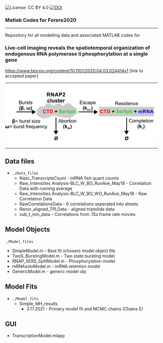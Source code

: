 
![License: CC BY 4.0](https://img.shields.io/badge/License-CC%20BY%204.0-lightgrey.svg) [![DOI](https://zenodo.org/badge/252526396.svg)](https://zenodo.org/badge/latestdoi/252526396)

### Matlab Codes for Forero2020
-----
Repository for all modelling data and associated MATLAB codes for 
### Live-cell imaging reveals the spatiotemporal organization of endogenous RNA polymerase II phosphorylation at a single gene 
https://www.biorxiv.org/content/10.1101/2020.04.03.024414v1
[link to accepted paper]


--------

![model diagram](./simplemodel.png)

--------
## Data files
* ```./Data_files```
	* Nasc_TranscriptsCount - mRNA fish quant counts
	* Raw_Intensities Analysis-BLC_W_BG_RunAve_May18 - Correlation Data with running average
	* Raw_Intensities Analysis-BLC_W_BG_WO_RunAve_May18 - Raw Correlation Data
	* RawCorrelationsData - 6 correlations seperated into sheets
	* Renor_aligned_TPLData - aligned triptolide data
	* sub_1_min_data - Correlations from .15s frame rate movies
 
## Model Objects
```./Model_files```

* SimpleModel.m - Best fit (chosen) model object file
* TwoS_BurstingModel.m  - Two state bursting model
* RNAP_SER5_SplitModel.m - Phosphorylation model
* mRNAsoloModel.m - mRNA retention model
* GenericModel.m - generic model obj

## Model Fits
* ```./Model_fits```
	* Simple_MH_results
		* 3.17.2021 - Primary model fit and MCMC chains (Chains E) 

## GUI
* TranscriptionModel.mlapp

